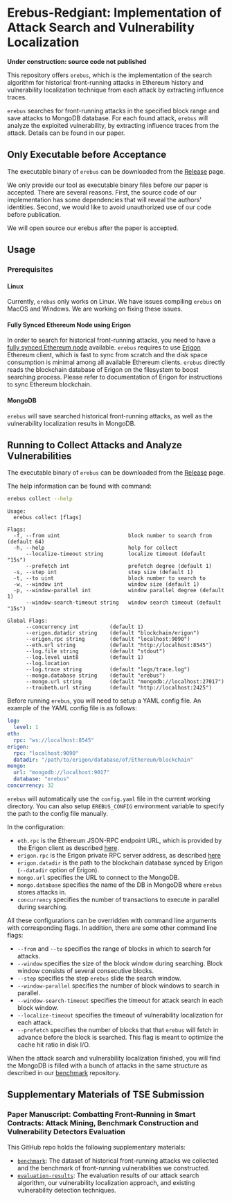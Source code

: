# Erebus-Redgiant: Implementation of Attack Search and Vulnerability Localization

**Under construction: source code not published**

This repository offers `erebus`, which is the implementation of the search algorithm for historical front-running attacks in Ethereum history and vulnerability localization technique from each attack by extracting influence traces.

`erebus` searches for front-running attacks in the specified block range and save attacks to MongoDB database.
For each found attack, `erebus` will analyze the exploited vulnerability, by extracting influence traces from the attack.
Details can be found in our paper.

## Only Executable before Acceptance

The executable binary of `erebus` can be downloaded from the [Release](https://github.com/erebus-redgiant/tool/releases) page.

We only provide our tool as executable binary files before our paper is accepted.
There are several reasons.
First, the source code of our implementation has some dependencies that will reveal the authors' identities.
Second, we would like to avoid unauthorized use of our code before publication.

We will open source our erebus after the paper is accepted.

## Usage

### Prerequisites

#### Linux

Currently, `erebus` only works on Linux.
We have issues compiling `erebus` on MacOS and Windows.
We are working on fixing these issues.

#### Fully Synced Ethereum Node using Erigon

In order to search for historical front-running attacks, you need to have a [fully synced Ethereum node](https://ethereum.org/en/developers/docs/nodes-and-clients/#full-node) available.
`erebus` requires to use [Erigon](https://github.com/ledgerwatch/erigon) Ethereum client, which is fast to sync from scratch and the disk space consumption is minimal among all available Ethereum clients.
`erebus` directly reads the blockchain database of Erigon on the filesystem to boost searching process.
Please refer to documentation of Erigon for instructions to sync Ethereum blockchain.

#### MongoDB

`erebus` will save searched historical front-running attacks, as well as the vulnerability localization results in MongoDB.

## Running to Collect Attacks and Analyze Vulnerabilities

The executable binary of `erebus` can be downloaded from the [Release](https://github.com/erebus-redgiant/tool/releases) page.

The help information can be found with command:
```bash
erebus collect --help
```

```
Usage:
  erebus collect [flags]

Flags:
  -f, --from uint                      block number to search from (default 64)
  -h, --help                           help for collect
      --localize-timeout string        localize timeout (default "15s")
      --prefetch int                   prefetch degree (default 1)
  -s, --step int                       step size (default 1)
  -t, --to uint                        block number to search to
  -w, --window int                     window size (default 1)
  -p, --window-parallel int            window parallel degree (default 1)
      --window-search-timeout string   window search timeout (default "15s")

Global Flags:
      --concurrency int          (default 1)
      --erigon.datadir string    (default "blockchain/erigon")
      --erigon.rpc string        (default "localhost:9090")
      --eth.url string           (default "http://localhost:8545")
      --log.file string          (default "stdout")
      --log.level uint8          (default 1)
      --log.location
      --log.trace string         (default "logs/trace.log")
      --mongo.database string    (default "erebus")
      --mongo.url string         (default "mongodb://localhost:27017")
      --troubeth.url string      (default "http://localhost:2425")
```

Before running `erebus`, you will need to setup a YAML config file.
An example of the YAML config file is as follows:
```yaml
log:
  level: 1
eth:
  rpc: "ws://localhost:8545"
erigon:
  rpc: "localhost:9090"
  datadir: "/path/to/erigon/database/of/Ethereum/blockchain"
mongo:
  url: "mongodb://localhost:9017"
  database: "erebus"
concurrency: 32
```
`erebus` will automatically use the `config.yaml` file in the current working directory.
You can also setup `EREBUS_CONFIG` environment variable to specify the path to the config file manually.

In the configuration:
- `eth.rpc` is the Ethereum JSON-RPC endpoint URL, which is provided by the Erigon client as described [here](https://github.com/ledgerwatch/erigon#json-rpc-daemon).
- `erigon.rpc` is the Erigon private RPC server address, as described [here](https://github.com/ledgerwatch/erigon/blob/devel/cmd/rpcdaemon/README.md)
- `erigon.datadir` is the path to the blockchain database synced by Erigon (`--datadir` option of Erigon).
- `mongo.url` specifies the URL to connect to the MongoDB.
- `mongo.database` specifies the name of the DB in MongoDB where `erebus` stores attacks in.
- `concurrency` specifies the number of transactions to execute in parallel during searching.

All these configurations can be overridden with command line arguments with corresponding flags.
In addition, there are some other command line flags:
- `--from` and `--to` specifies the range of blocks in which to search for attacks.
- `--window` specifies the size of the block window during searching. Block window consists of several consecutive blocks.
- `--step` specifies the step `erebus` slide the search window.
- `--window-parallel` specifies the number of block windows to search in parallel.
- `--window-search-timeout` specifies the timeout for attack search in each block window.
- `--localize-timeout` specifies the timeout of vulnerability localization for each attack.
- `--prefetch` specifies the number of blocks that that `erebus` will fetch in advance before the block is searched. This flag is meant to optimize the cache hit ratio in disk I/O.

When the attack search and vulnerability localization finished,
you will find the MongoDB is filled with a bunch of attacks in the same structure as described in our [benchmark](https://github.com/erebus-redgiant/benchmark) repository.

## Supplementary Materials of TSE Submission

### Paper Manuscript: Combatting Front-Running in Smart Contracts: Attack Mining, Benchmark Construction and Vulnerability Detectors Evaluation

This GitHub repo holds the following supplementary materials:

- [`benchmark`](./benchmark.md): The dataset of historical front-running attacks we collected and the benchmark of front-running vulnerabilities we constructed.
- [`evaluation-results`](./experiment-results/README.md): The evaluation results of our attack search algorithm, our vulnerability localization approach, and existing vulnerability detection techniques.